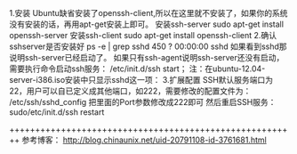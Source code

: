 1.安装
Ubuntu缺省安装了openssh-client,所以在这里就不安装了，如果你的系统没有安装的话，再用apt-get安装上即可。
安装ssh-server
sudo apt-get install openssh-server
安装ssh-client
sudo apt-get install openssh-client
2.确认sshserver是否安装好
ps -e | grep sshd
  450 ?        00:00:00 sshd
如果看到sshd那说明ssh-server已经启动了。 
如果只有ssh-agent说明ssh-server还没有启动，需要执行命令启动ssh服务：
/etc/init.d/ssh start；
注：在ubuntu-12.04-server-i386.iso安装中只显示sshd这一项：
3.扩展配置
SSH默认服务端口为22，用户可以自已定义成其他端口，如222，需要修改的配置文件为：
/etc/ssh/sshd_config
把里面的Port参数修改成222即可
然后重启SSH服务： 
sudo/etc/init.d/ssh restart

++++++++++++++++++++++++++++++++++++++++++++++++++++++++
参考博客：
http://blog.chinaunix.net/uid-20791108-id-3761681.html
